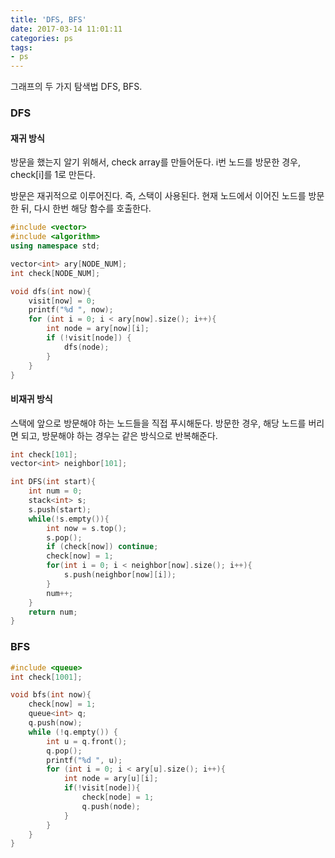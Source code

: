 ```yaml
---
title: 'DFS, BFS'
date: 2017-03-14 11:01:11
categories: ps
tags:
- ps
---
```

그래프의 두 가지 탐색법 DFS, BFS.

### DFS

#### 재귀 방식

방문을 했는지 알기 위해서, check array를 만들어둔다.
i번 노드를 방문한 경우, check[i]를 1로 만든다.

방문은 재귀적으로 이루어진다.
즉, 스택이 사용된다.
현재 노드에서 이어진 노드를 방문한 뒤, 다시 한번 해당 함수를 호출한다.
<!-- more -->
```C++
#include <vector>
#include <algorithm>
using namespace std;

vector<int> ary[NODE_NUM];
int check[NODE_NUM];

void dfs(int now){
    visit[now] = 0;
    printf("%d ", now);
    for (int i = 0; i < ary[now].size(); i++){
        int node = ary[now][i];
        if (!visit[node]) {
            dfs(node);
        }
    }
}
```

#### 비재귀 방식

스택에 앞으로 방문해야 하는 노드들을 직접 푸시해둔다.
방문한 경우, 해당 노드를 버리면 되고, 방문해야 하는 경우는 같은 방식으로 반복해준다.

```C++
int check[101];
vector<int> neighbor[101];

int DFS(int start){
    int num = 0;
    stack<int> s;
    s.push(start);
    while(!s.empty()){
        int now = s.top();
        s.pop();
        if (check[now]) continue;
        check[now] = 1;
        for(int i = 0; i < neighbor[now].size(); i++){
            s.push(neighbor[now][i]);
        }
        num++;
    }
    return num;
}
```

### BFS


```C++
#include <queue>
int check[1001];

void bfs(int now){
    check[now] = 1;
    queue<int> q;
    q.push(now);
    while (!q.empty()) {
        int u = q.front();
        q.pop();
        printf("%d ", u);
        for (int i = 0; i < ary[u].size(); i++){
            int node = ary[u][i];
            if(!visit[node]){
                check[node] = 1;
                q.push(node);
            }
        }
    }
}
```
